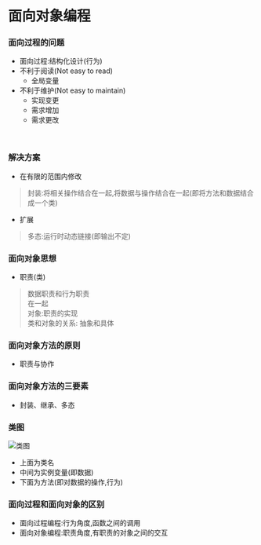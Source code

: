 面向对象编程
===========

### 面向过程的问题

* 面向过程:结构化设计(行为)
* 不利于阅读(Not easy to read)
  * 全局变量
* 不利于维护(Not easy to maintain)
  * 实现变更
  * 需求增加
  * 需求更改
 <br>
 
 ### 解决方案
 
 * 在有限的范围内修改
 > 封装:将相关操作结合在一起,将数据与操作结合在一起(即将方法和数据结合成一个类)<br>
 * 扩展
 > 多态:运行时动态链接(即输出不定)<br>
 
 ### 面向对象思想
 
 * 职责(类)
 > 数据职责和行为职责<br>
 > 在一起<br>
 > 对象:职责的实现<br>
 > 类和对象的关系: 抽象和具体<br>
 
### 面向对象方法的原则
* 职责与协作

### 面向对象方法的三要素
* 封装、继承、多态

### 类图
![类图](https://github.com/jyh111/Study-materials-of-Software-Engineering-and-Calculation-I/blob/master/%E8%BD%AF%E5%B7%A5I%E6%9C%9F%E6%9C%AB/img/%E9%9D%A2%E5%90%91%E5%AF%B9%E8%B1%A1%E7%BC%96%E7%A8%8B%E6%80%9D%E6%83%B3/09%20-%20%E9%9D%A2%E5%90%91%E5%AF%B9%E8%B1%A1%E7%BC%96%E7%A8%8B%20I-%E6%80%9D%E6%83%B3_%E9%A1%B5%E9%9D%A2_068.jpg)
* 上面为类名
* 中间为实例变量(即数据)
* 下面为方法(即对数据的操作,行为)

### 面向过程和面向对象的区别
* 面向过程编程:行为角度,函数之间的调用
* 面向对象编程:职责角度,有职责的对象之间的交互
